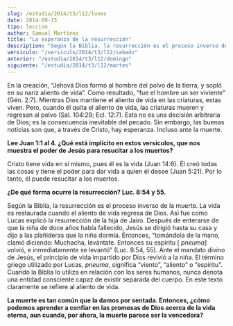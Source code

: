 ```yaml
---
slug: /estudia/2014/t3/l12/lunes
date: 2014-09-15
tipo: leccion
author: Samuel Martínez
title: "La esperanza de la resurrección"
description: "Según la Biblia, la resurrección es el proceso inverso de la muerte. La vida es restaurada cuando el aliento de vida regresa de Dios."
versiculo: "/versiculo/2014/t3/l12/sabado"
anterior: "/estudia/2014/t3/l12/domingo"
siguiente: "/estudia/2014/t3/l12/martes"
---
```


En la creación, “Jehová Dios formó al hombre del polvo de la tierra, y sopló en su nariz aliento de vida”. Como resultado, “fue el hombre un ser viviente” (Gén. 2:7). Mientras Dios mantiene el aliento de vida en las criaturas, estas viven. Pero, cuando él quita el aliento de vida, las criaturas mueren y regresan al polvo (Sal. 104:29; Ecl. 12:7). Esta no es una decisión arbitraria de Dios; es la consecuencia inevitable del pecado. Sin embargo, las buenas noticias son que, a través de Cristo, hay esperanza. Incluso ante la muerte.

**Lee Juan 1:1 al 4. ¿Qué está implícito en estos versículos, que nos muestra el poder de Jesús para resucitar a los muertos?**

Cristo tiene vida en sí mismo, pues él es la vida (Juan 14:6). Él creó todas las cosas y tiene el poder para dar vida a quien él desee (Juan 5:21). Por lo tanto, él puede resucitar a los muertos.

**¿De qué forma ocurre la resurrección? Luc. 8:54 y 55.**

Según la Biblia, la resurrección es el proceso inverso de la muerte. La vida es restaurada cuando el aliento de vida regresa de Dios. Así fue como Lucas explicó la resurrección de la hija de Jairo. Después de enterarse de que la niña de doce años había fallecido, Jesús se dirigió hasta su casa y dijo a las plañideras que la niña dormía. Entonces, “tomándola de la mano, clamó diciendo: Muchacha, levántate. Entonces su espíritu [ _pneuma_] volvió, e inmediatamente se levantó” (Luc. 8:54, 55). Ante el mandato divino de Jesús, el principio de vida impartido por Dios revivió a la niña. El término griego utilizado por Lucas, _pneuma_, significa “viento”, “aliento” o “espíritu”. Cuando la Biblia lo utiliza en relación con los seres humanos, nunca denota una entidad consciente capaz de existir separada del cuerpo. En este texto claramente se refiere al aliento de vida.

**La muerte es tan común que la damos por sentada. Entonces, ¿cómo podemos aprender a confiar en las promesas de Dios acerca de la vida eterna, aun cuando, por ahora, la muerte parece ser la vencedora?**
